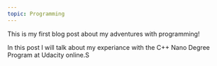 ```yaml
---
topic: Programming
---
```

This is my first blog post about my adventures with programming!

In this post I will talk about my experiance with the C++ Nano Degree Program at Udacity online.S